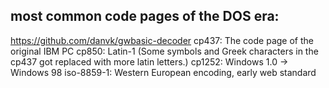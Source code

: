 ## most common code pages of the DOS era:
https://github.com/danvk/gwbasic-decoder
cp437: The code page of the original IBM PC
cp850: Latin-1 (Some symbols and Greek characters in the cp437 got replaced with more latin letters.)
cp1252: Windows 1.0 -> Windows 98
iso-8859-1: Western European encoding, early web standard
